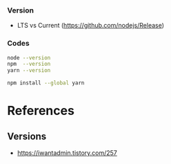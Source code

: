 ### Version

* LTS vs Current (https://github.com/nodejs/Release)

### Codes

```bash
node --version
npm  --version
yarn --version
```

```bash
npm install --global yarn
```
# References
## Versions
* https://iwantadmin.tistory.com/257